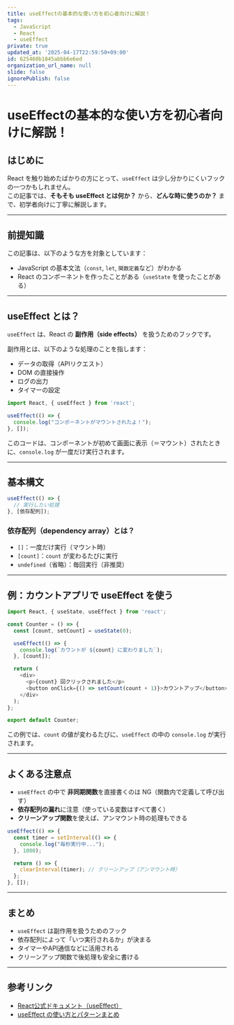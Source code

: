 ```yaml
---
title: useEffectの基本的な使い方を初心者向けに解説！
tags:
  - JavaScript
  - React
  - useEffect
private: true
updated_at: '2025-04-17T22:59:50+09:00'
id: 625460b1845abbb6e6ed
organization_url_name: null
slide: false
ignorePublish: false
---
```


# useEffectの基本的な使い方を初心者向けに解説！

## はじめに

React を触り始めたばかりの方にとって、`useEffect` は少し分かりにくいフックの一つかもしれません。  
この記事では、**そもそも useEffect とは何か？** から、**どんな時に使うのか？** まで、初学者向けに丁寧に解説します。

---

## 前提知識

この記事は、以下のような方を対象としています：

- JavaScript の基本文法（`const`, `let`, `関数定義`など）がわかる
- React のコンポーネントを作ったことがある（`useState` を使ったことがある）

---

## useEffect とは？

`useEffect` は、React の **副作用（side effects）** を扱うためのフックです。

副作用とは、以下のような処理のことを指します：

- データの取得（APIリクエスト）
- DOM の直接操作
- ログの出力
- タイマーの設定

```js
import React, { useEffect } from 'react';

useEffect(() => {
  console.log("コンポーネントがマウントされたよ！");
}, []);
```

このコードは、コンポーネントが初めて画面に表示（＝マウント）されたときに、`console.log` が一度だけ実行されます。

---

## 基本構文

```js
useEffect(() => {
  // 実行したい処理
}, [依存配列]);
```

### 依存配列（dependency array）とは？

- `[]`：一度だけ実行（マウント時）
- `[count]`：`count` が変わるたびに実行
- `undefined`（省略）：毎回実行（非推奨）

---

## 例：カウントアプリで useEffect を使う

```js
import React, { useState, useEffect } from 'react';

const Counter = () => {
  const [count, setCount] = useState(0);

  useEffect(() => {
    console.log(`カウントが ${count} に変わりました`);
  }, [count]);

  return (
    <div>
      <p>{count} 回クリックされました</p>
      <button onClick={() => setCount(count + 1)}>カウントアップ</button>
    </div>
  );
};

export default Counter;
```

この例では、`count` の値が変わるたびに、`useEffect` の中の `console.log` が実行されます。

---

## よくある注意点

- `useEffect` の中で **非同期関数**を直接書くのは NG（関数内で定義して呼び出す）
- **依存配列の漏れ**に注意（使っている変数はすべて書く）
- **クリーンアップ関数**を使えば、アンマウント時の処理もできる

```js
useEffect(() => {
  const timer = setInterval(() => {
    console.log("毎秒実行中...");
  }, 1000);

  return () => {
    clearInterval(timer); // クリーンアップ（アンマウント時）
  };
}, []);
```

---

## まとめ

- `useEffect` は副作用を扱うためのフック
- 依存配列によって「いつ実行されるか」が決まる
- タイマーやAPI通信などに活用される
- クリーンアップ関数で後処理も安全に書ける

---

## 参考リンク

- [React公式ドキュメント（useEffect）](https://ja.reactjs.org/docs/hooks-effect.html)
- [useEffect の使い方とパターンまとめ](https://zenn.dev/)

